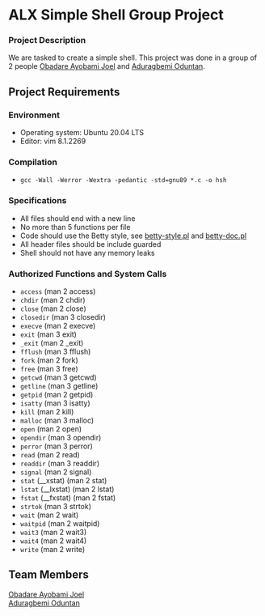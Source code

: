 # ALX Simple Shell Group Project

### Project Description
We are tasked to create a simple shell.
This project was done in a group of 2 people [Obadare Ayobami Joel](https://github.com/Ayondrun) and [Aduragbemi Oduntan](https://github.com/Salemori).

## Project Requirements

### Environment
* Operating system: Ubuntu 20.04 LTS
* Editor: vim 8.1.2269

### Compilation
* ```gcc -Wall -Werror -Wextra -pedantic -std=gnu89 *.c -o hsh```

### Specifications
* All files should end with a new line
* No more than 5 functions per file
* Code should use the Betty style,
  see [betty-style.pl](https://github.com/holbertonschool/Betty/blob/master/betty-style.pl) and [betty-doc.pl](https://github.com/holbertonschool/Betty/blob/master/betty-doc.pl)
* All header files should be include guarded
* Shell should not have any memory leaks

### Authorized Functions and System Calls
* ```access``` (man 2 access)
* ```chdir``` (man 2 chdir)
* ```close``` (man 2 close)
* ```closedir``` (man 3 closedir)
* ```execve``` (man 2 execve)
* ```exit``` (man 3 exit)
* ```_exit``` (man 2 _exit)
* ```fflush``` (man 3 fflush)
* ```fork``` (man 2 fork)
* ```free``` (man 3 free)
* ```getcwd``` (man 3 getcwd)
* ```getline``` (man 3 getline)
* ```getpid``` (man 2 getpid)
* ```isatty``` (man 3 isatty)
* ```kill``` (man 2 kill)
* ```malloc``` (man 3 malloc)
* ```open``` (man 2 open)
* ```opendir``` (man 3 opendir)
* ```perror``` (man 3 perror)
* ```read``` (man 2 read)
* ```readdir``` (man 3 readdir)
* ```signal``` (man 2 signal)
* ```stat``` (__xstat) (man 2 stat)
* ```lstat``` (__lxstat) (man 2 lstat)
* ```fstat``` (__fxstat) (man 2 fstat)
* ```strtok``` (man 3 strtok)
* ```wait``` (man 2 wait)
* ```waitpid``` (man 2 waitpid)
* ```wait3``` (man 2 wait3)
* ```wait4``` (man 2 wait4)
* ```write``` (man 2 write)

## Team Members
[Obadare Ayobami Joel](https://github.com/Ayondrun)\
[Aduragbemi Oduntan](https://github.com/Salemori)
